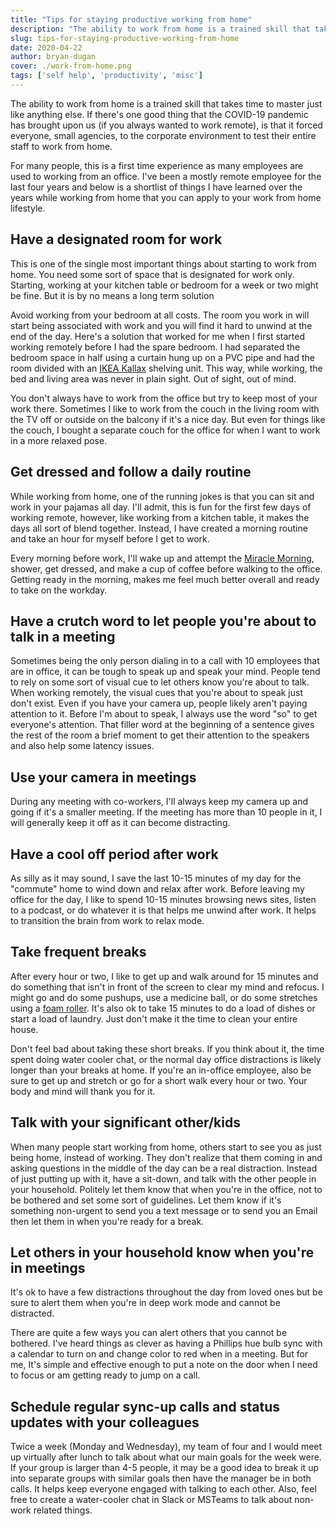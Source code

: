```yaml
---
title: "Tips for staying productive working from home"
description: "The ability to work from home is a trained skill that takes time to master just like anything else. Some tips from a remote employee."
slug: tips-for-staying-productive-working-from-home
date: 2020-04-22
author: bryan-dugan
cover: ./work-from-home.png
tags: ['self help', 'productivity', 'misc']
---
```


The ability to work from home is a trained skill that takes time to master just like anything else. If there's one good thing that the COVID-19 pandemic has brought upon us (if you always wanted to work remote), is that it forced everyone, small agencies, to the corporate environment to test their entire staff to work from home.

For many people, this is a first time experience as many employees are used to working from an office. I've been a mostly remote employee for the last four years and below is a shortlist of things I have learned over the years while working from home that you can apply to your work from home lifestyle.

## Have a designated room for work

This is one of the single most important things about starting to work from home. You need some sort of space that is designated for work only. Starting, working at your kitchen table or bedroom for a week or two might be fine. But it is by no means a long term solution

Avoid working from your bedroom at all costs. The room you work in will start being associated with work and you will find it hard to unwind at the end of the day. Here's a solution that worked for me when I first started working remotely before I had the spare bedroom. I had separated the bedroom space in half using a curtain hung up on a PVC pipe and had the room divided with an [IKEA Kallax](https://www.ikea.com/us/en/p/kallax-shelf-unit-black-brown-10275862/) shelving unit. This way, while working, the bed and living area was never in plain sight. Out of sight, out of mind.

You don't always have to work from the office but try to keep most of your work there. Sometimes I like to work from the couch in the living room with the TV off or outside on the balcony if it's a nice day. But even for things like the couch, I bought a separate couch for the office for when I want to work in a more relaxed pose.

## Get dressed and follow a daily routine

While working from home, one of the running jokes is that you can sit and work in your pajamas all day. I'll admit, this is fun for the first few days of working remote, however, like working from a kitchen table, it makes the days all sort of blend together. Instead, I have created a morning routine and take an hour for myself before I get to work.

Every morning before work, I'll wake up and attempt the [Miracle Morning](https://amzn.to/3gjHxuE), shower, get dressed, and make a cup of coffee before walking to the office. Getting ready in the morning, makes me feel much better overall and ready to take on the workday.

## Have a crutch word to let people you're about to talk in a meeting

Sometimes being the only person dialing in to a call with 10 employees that are in office, it can be tough to speak up and speak your mind. People tend to rely on some sort of visual cue to let others know you're about to talk. When working remotely, the visual cues that you're about to speak just don't exist. Even if you have your camera up, people likely aren't paying attention to it. Before I'm about to speak, I always use the word "so" to get everyone's attention. That filler word at the beginning of a sentence gives the rest of the room a brief moment to get their attention to the speakers and also help some latency issues.

## Use your camera in meetings

During any meeting with co-workers, I'll always keep my camera up and going if it's a smaller meeting. If the meeting has more than 10 people in it, I will generally keep it off as it can become distracting.

## Have a cool off period after work

As silly as it may sound, I save the last 10-15 minutes of my day for the "commute" home to wind down and relax after work. Before leaving my office for the day, I like to spend 10-15 minutes browsing news sites, listen to a podcast, or do whatever it is that helps me unwind after work. It helps to transition the brain from work to relax mode.

## Take frequent breaks

After every hour or two, I like to get up and walk around for 15 minutes and do something that isn't in front of the screen to clear my mind and refocus. I might go and do some pushups, use a medicine ball, or do some stretches using a [foam roller](https://amzn.to/2B4QV5k). It's also ok to take 15 minutes to do a load of dishes or start a load of laundry. Just don't make it the time to clean your entire house.

Don't feel bad about taking these short breaks. If you think about it, the time spent doing water cooler chat, or the normal day office distractions is likely longer than your breaks at home. If you're an in-office employee, also be sure to get up and stretch or go for a short walk every hour or two. Your body and mind will thank you for it.

## Talk with your significant other/kids

When many people start working from home, others start to see you as just being home, instead of working. They don't realize that them coming in and asking questions in the middle of the day can be a real distraction. Instead of just putting up with it, have a sit-down, and talk with the other people in your household. Politely let them know that when you're in the office, not to be bothered and set some sort of guidelines. Let them know if it's something non-urgent to send you a text message or to send you an Email then let them in when you're ready for a break.

## Let others in your household know when you're in meetings

It's ok to have a few distractions throughout the day from loved ones but be sure to alert them when you're in deep work mode and cannot be distracted.

There are quite a few ways you can alert others that you cannot be bothered. I've heard things as clever as having a Phillips hue bulb sync with a calendar to turn on and change color to red when in a meeting. But for me, It's simple and effective enough to put a note on the door when I need to focus or am getting ready to jump on a call.

## Schedule regular sync-up calls and status updates with your colleagues

Twice a week (Monday and Wednesday), my team of four and I would meet up virtually after lunch to talk about what our main goals for the week were. If your group is larger than 4-5 people, it may be a good idea to break it up into separate groups with similar goals then have the manager be in both calls. It helps keep everyone engaged with talking to each other. Also, feel free to create a water-cooler chat in Slack or MSTeams to talk about non-work related things.
